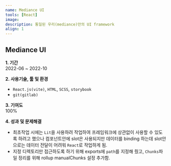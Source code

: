 ```yaml
---
name: Mediance UI
tools: [React]
image: 
description: 통일된 우리(mediance)만의 UI framework
align: 1
---
```


## Mediance UI

**1. 기간**   
2022-06 ~ 2022-10  
  
**2. 사용기술, 툴 및 환경**   
- `React.js(vite)`, `HTML`, `SCSS`, `storybook`
- `git(gitlab)`
  
**3. 기여도**   
100%

**4. 성과 및 문제해결**
- 최초작업 시에는 `Lit`을 사용하려 작업하여 프레임워크에 상관없이 사용할 수 있도록 하려고 했으나 컴포넌트안에 slot은 사용되지만 데이터를 binding 하는데 slot안으로는 데이터 전달이 어려워 `React`로 작업하게 됨.
- 지정 디렉토리만 접근하도록 하기 위해 exports에 `path`를 지정해 줬고, `Chunks`파일 정리를 위해 rollup manualChunks 설정 추가함.